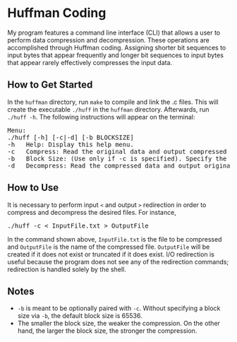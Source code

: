 # Huffman Coding
My program features a command line interface (CLI) that allows a user to perform data compression and decompression. These operations are accomplished through Huffman coding. Assigning shorter bit sequences to input bytes that appear frequently and longer bit sequences to input bytes that appear rarely effectively compresses the input data.

## How to Get Started
In the `huffman` directory, run `make` to compile and link the .c files. This will create the executable `./huff` in the `huffman` directory. Afterwards, run `./huff -h`. The following instructions will appear on the terminal:
<pre>
Menu:
./huff [-h] [-c|-d] [-b BLOCKSIZE]
-h   Help: Display this help menu.
-c   Compress: Read the original data and output compressed data.
-b   Block Size: (Use only if -c is specified). Specify the block size in bytes ([1024, 65536]).
-d   Decompress: Read the compressed data and output original data.
</pre>

## How to Use
It is necessary to perform input `<` and output `>` redirection in order to compress and decompress the desired files. For instance,
<pre>
./huff -c < InputFile.txt > OutputFile
</pre>
In the command shown above, `InputFile.txt` is the file to be compressed and `OutputFile` is the name of the compressed file. `OutputFile` will be created if it does not exist or truncated if it does exist. I/O redirection is useful because the program does not see any of the redirection commands; redirection is handled solely by the shell.

## Notes
* `-b` is meant to be optionally paired with `-c`. Without specifying a block size via `-b`, the default block size is 65536.
* The smaller the block size, the weaker the compression. On the other hand, the larger the block size, the stronger the compression.
